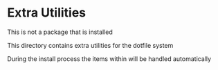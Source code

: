 
# Extra Utilities
This is not a package that is installed

This directory contains extra utilities for the dotfile system

During the install process the items within will be handled automatically
